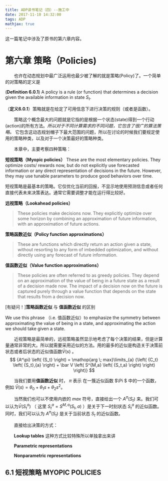 ```yaml
---
title: ADP读书笔记（四）--施工中
date: 2017-11-10 14:32:00
tags: ADP
mathjax: true
---
```


这一篇笔记中涉及了原书的第六章内容。

# 第六章 策略（Policies)

&emsp;&emsp;也许在动态规划中最广泛运用也最少被了解的就是策略(Policy)了。一个简单的对策略的定义是

(**Definition 6.0.1**) A policy is a rule (or function) that determines a decision given the available information in state $S_t$.

（**定义6.0.1**）策略就是在给定了可用信息下进行决策的规则（或者是函数）。

&emsp;&emsp;策略这个概念最大的问题就是它指的是根据一个状态(state)得到一个行动(action)的所有方法。*所以对于不同计算需求的不同问题，它包含了很广的算法策略。* 它包含这动态规划帽子下最大范围的问题，所以在讨论的时候我们要规定使用的策略种类，以及对于一个决策最好的策略种类。

&emsp;&emsp;本章中，主要考察四种策略：

**短视策略（Myopic policies）** 
These are the most elementary policies. They optimize costs/
rewards now, but do not explicitly use forecasted information or any direct
representation of decisions in the future. However, they may use tunable
parameters to produce good behaviors over time.

短视策略是最基本的策略。它仅优化当前的回报，不显示地使用预测信息或者任何直接代表未来决策表达。通常它需要调整才能在运行得比较好。

**远视策略（Lookahead policies）**
>These policies make decisions now. They explicitly optimize over some horizon by combining an approximation of future information, with an approximation of future actions.

**策略函数近似（Policy function approximations）**
>These are functions which directly return an
>action given a state, without resorting to any form of imbedded optimization,
>and without directly using any forecast of future information.

**值函数近似（Value function approximations）**
>These policies are often referred to as greedy
>policies. They depend on an approximation of the value of being in a future
>state as a result of a decision made now. The impact of a decision now on
>the future is captured purely through a value function that depends on the
>state that results from a decision now.


[有疑问！]**策略函数近似** 与 **值函数近似** 的区别 

We use this phrase （i.e. 值函数近似）to emphasize the symmetry between approximating the value of being in a state, and approximating the action we should take given a state. 

&emsp;&emsp;近视策略是最简单的，远视策略虽然显示地考虑了每个决策的结果，但是计算量通常非常的大。所以就需要采用近似的方法。用的最多的近似是构造关于决策前状态或者后状态的近似值函数$\bar V \left( s \right)$ 。
$$
{A^\pi} \left( {S_t} \right) = \mathop{arg \; max}\limits_{a}  {\left( {C_t} \left( {S_t},{a} \right) + \bar V \left( S^{M,a} \left( {S_t,a} \right)  \right)  \right)}
$$

&emsp;&emsp;当我们要用**值函数近似** 时， $\pi$ 表示 在一簇近似函数 $\Pi $ 中的一个函数，例如 $\bar V \left( s \right) = \theta_0 + \theta_1 s + \theta_2 s^2$。

&emsp;&emsp;当然我们也可以不使用内嵌的 $max$ 符号，直接给出一个 ${A^\pi} \left( {S_t} \right)$ 来。我们可以认为$\bar V \left( S_t^a \right)$ （ 这里 $S_t^a = S^{M,a} \left( {S_t,a} \right)$  ）是关于下一时刻状态 $S_t^a$ 的近似函数。同时，我们可以认为 ${A^\pi} \left( {S_t} \right)$ 是关于当前状态 $S_t$ 的近似函数。

&emsp;&emsp;直接给出决策的方式：

&emsp;&emsp;**Lookup tables**   这种方式比较特殊所以单独拿出来讲

&emsp;&emsp;**Parametric representations**

&emsp;&emsp;**Nonparametric representations**



## 6.1 短视策略 MYOPIC POLICIES




















